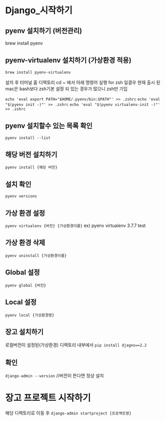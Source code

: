 # Django\_시작하기

## pyenv 설치하기 (버전관리)

brew install pyenv

## pyenv-virtualenv 설치하기 (가상환경 적용)

`brew install pyenv-virtualenv `

설치 후
터미널 홈 디렉토리 cd ~ 에서 아래 명령어 실행
for zsh 일결우 현재 출시 된 mac은 bash보다 zsh기본 설정 되 있는 경우가 많으니 zsh만 기입

`echo 'eval export PATH="$HOME/.pyenv/bin:$PATH"' >> .zshrc`
`echo 'eval "$(pyenv init -)"' >> .zshrc`
`echo 'eval "$(pyenv virtualenv-init -)"' >> .zshrc`

## pyenv 설치할수 있는 목록 확인

`pyenv install --list`

## 해당 버전 설치하기

`pyenv install {해당 버전}`

## 설치 확인

`pyenv versions`

## 가상 환경 설정

`pyenv virtualenv {버전} {가상환경이름}`
ex) pyenv virtualenv 3.7.7 test

## 가상 환경 삭제

`pyenv uninstall {가상환경이름}`

## Global 설정

`pyenv global {버전}`

## Local 설정

`pyenv local {가상환경명}`

## 장고 설치하기

로컬버전이 설정된(가상환경) 디렉토리 내부에서
`pip install djagno==2.2`

## 확인

`django-admin --version`
//버전이 뜬다면 정상 설치


# 장고 프로젝트 시작하기
해당 디렉토리로 이동 후
`django-admin startproject {프로젝트명}`


